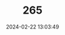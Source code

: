 ---
title: "265"
category: "Acomys cineraceus"
draft: false
date: 2024-02-22 13:03:49
languages:
  English: ["Grey Spiny Mouse", "Gray Spiny Mouse"]
  German: ["Graue Stachelmaus"]
---